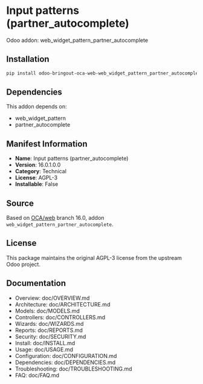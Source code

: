 # Input patterns (partner_autocomplete)

Odoo addon: web_widget_pattern_partner_autocomplete

## Installation

```bash
pip install odoo-bringout-oca-web-web_widget_pattern_partner_autocomplete
```

## Dependencies

This addon depends on:
- web_widget_pattern
- partner_autocomplete

## Manifest Information

- **Name**: Input patterns (partner_autocomplete)
- **Version**: 16.0.1.0.0
- **Category**: Technical
- **License**: AGPL-3
- **Installable**: False

## Source

Based on [OCA/web](https://github.com/OCA/web) branch 16.0, addon `web_widget_pattern_partner_autocomplete`.

## License

This package maintains the original AGPL-3 license from the upstream Odoo project.

## Documentation

- Overview: doc/OVERVIEW.md
- Architecture: doc/ARCHITECTURE.md
- Models: doc/MODELS.md
- Controllers: doc/CONTROLLERS.md
- Wizards: doc/WIZARDS.md
- Reports: doc/REPORTS.md
- Security: doc/SECURITY.md
- Install: doc/INSTALL.md
- Usage: doc/USAGE.md
- Configuration: doc/CONFIGURATION.md
- Dependencies: doc/DEPENDENCIES.md
- Troubleshooting: doc/TROUBLESHOOTING.md
- FAQ: doc/FAQ.md
